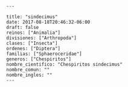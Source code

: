 
      ---

      title: "sindecimus"
      date: 2017-08-18T20:46:32-06:00
      draft: false
      reinos: ["Animalia"]
      divisiones: ["Arthropoda"]
      clases: ["Insecta"]
      ordenes: ["Diptera"]
      familias: ["Sphaeroceridae"]
      generos: ["Chespiritos"]
      nombre_cientifico: "Chespiritos sindecimus"
      nombre_comun: ""
      nombre_ingles: ""
      ---

      